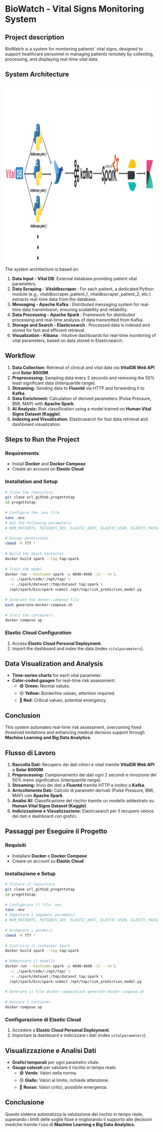 # BioWatch - Vital Signs Monitoring System
## Project description
BioWatch is a system for monitoring patients' vital signs, designed to support healthcare personnel in managing patients remotely by collecting, processing, and displaying real-time vital data.

## System Architecture
<img src="book/images/data pipeline(2).png" alt="Pipeline" width="1500" height="600">
The system architecture is based on:

1. **Data Input - Vital DB**: External database providing patient vital parameters.
2. **Data Scraping - Vitaldbscraper** : For each patient, a dedicated Python module (e.g., vitaldbscraper_patient_1, vitaldbscraper_patient_2, etc.) extracts real-time data from the database.
3. **Messaging - Apache Kafka** : Distributed messaging system for real-time data transmission, ensuring scalability and reliability.
4. **Data Processing - Apache Spark** : Framework for distributed processing and real-time analysis of data transmitted from Kafka.
5. **Storage and Search - Elasticsearch** : Processed data is indexed and stored for fast and efficient retrieval.
6. **Visualization - Kibana** : Intuitive dashboards for real-time monitoring of vital parameters, based on data stored in Elasticsearch.

## Workflow
1. **Data Collection:** Retrieval of clinical and vital data via **VitalDB Web API** and **Solar 8000M**.
2. **Preprocessing:** Sampling data every 2 seconds and removing the 50% least significant data (interquartile range).
3. **Streaming:** Sending data to **Fluentd** via HTTP and forwarding it to **Kafka**.
4. **Data Enrichment:** Calculation of derived parameters (Pulse Pressure, BMI, MAP) with **Apache Spark**.
5. **AI Analysis:** Risk classification using a model trained on **Human Vital Signs Dataset (Kaggle)**.
6. **Indexing and Visualization:** Elasticsearch for fast data retrieval and dashboard visualization.

## Steps to Run the Project

### Requirements
- Install **Docker** and **Docker Compose**
- Create an account on **Elastic Cloud**

### Installation and Setup
```sh
# Clone the repository
git clone url_github_progettotap
cd progettotap

# Configure the .env file
nano .env
# Set the following parameters:
# NUM_PATIENTS, PATIENTS_IDS, ELASTIC_HOST, ELASTIC_USER, ELASTIC_PASSWORD

# Assign permissions
chmod -R 777 *

# Build the Spark container
docker build spark --tag tap:spark

# Train the model
docker run --hostname spark -p 4040:4040 -it --rm \
  -v ./spark/code/:/opt/tap/ \
  -v ./spark/dataset:/tmp/dataset tap:spark \
  /opt/spark/bin/spark-submit /opt/tap/risk_prediction_model.py

# Generate the docker-compose file
bash generate-docker-compose.sh

# Start the containers
docker compose up
```

### Elastic Cloud Configuration
1. Access **Elastic Cloud Personal Deployment**.
2. Import the dashboard and index the data (index `vitalparameters`).

## Data Visualization and Analysis
- **Time-series charts** for each vital parameter.
- **Color-coded gauges** for real-time risk assessment:
  - 🟢 **Green:** Normal values.
  - 🟡 **Yellow:** Borderline values, attention required.
  - 🔴 **Red:** Critical values, potential emergency.

## Conclusion
This system automates real-time risk assessment, overcoming fixed threshold limitations and enhancing medical decision support through **Machine Learning and Big Data Analytics**.



   
   

## Flusso di Lavoro
1. **Raccolta Dati:** Recupero dei dati clinici e vitali tramite **VitalDB Web API** e **Solar 8000M**.
2. **Preprocessing:** Campionamento dei dati ogni 2 secondi e rimozione del 50% meno significativo (interquartile range).
3. **Streaming:** Invio dei dati a **Fluentd** tramite HTTP e inoltro a **Kafka**.
4. **Arricchimento Dati:** Calcolo di parametri derivati (Pulse Pressure, BMI, MAP) con **Apache Spark**.
5. **Analisi AI:** Classificazione del rischio tramite un modello addestrato su **Human Vital Signs Dataset (Kaggle)**.
6. **Indicizzazione e Visualizzazione:** Elasticsearch per il recupero veloce dei dati e dashboard con grafici.

## Passaggi per Eseguire il Progetto

### Requisiti
- Installare **Docker** e **Docker Compose**
- Creare un account su **Elastic Cloud**

### Installazione e Setup
```sh
# Clonare il repository
git clone url_github_progettotap
cd progettotap

# Configurare il file .env
nano .env
# Impostare i seguenti parametri:
# NUM_PATIENTS, PATIENTS_IDS, ELASTIC_HOST, ELASTIC_USER, ELASTIC_PASSWORD

# Assegnare i permessi
chmod -R 777 *

# Costruire il container Spark
docker build spark --tag tap:spark

# Addestrare il modello
docker run --hostname spark -p 4040:4040 -it --rm \
  -v ./spark/code/:/opt/tap/ \
  -v ./spark/dataset:/tmp/dataset tap:spark \
  /opt/spark/bin/spark-submit /opt/tap/risk_prediction_model.py

# Generare il file docker-composeash generate-docker-compose.sh

# Avviare i container
docker compose up
```

### Configurazione di Elastic Cloud
1. Accedere a **Elastic Cloud Personal Deployment**.
2. Importare la dashboard e indicizzare i dati (index `vitalparameters`).

## Visualizzazione e Analisi Dati
- **Grafici temporali** per ogni parametro vitale.
- **Gauge colorati** per valutare il rischio in tempo reale:
  - 🟢 **Verde:** Valori nella norma.
  - 🟡 **Giallo:** Valori al limite, richiede attenzione.
  - 🔴 **Rosso:** Valori critici, possibile emergenza.

## Conclusione
Questo sistema automatizza la valutazione del rischio in tempo reale, superando i limiti delle soglie fisse e migliorando il supporto alle decisioni mediche tramite l'uso di **Machine Learning e Big Data Analytics**.


 
